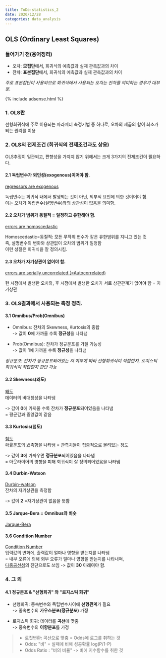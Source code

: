 ```yaml
---
title: ToDo-statistics_2
date: 2020/12/28
categories: data_analysis
---
```


## OLS (Ordinary Least Squares)


### 들어가기 전(용어정리)
- 오차: **모집단**에서, 회귀식의 예측값과 실제 관측값과의 차이
- 잔차: **표본집단**에서, 회귀식의 예측값과 실제 관측값과의 차이

*주로 표본집단이 사용되므로 회귀식에서 사용되는 오차는 잔차를 의미하는 경우가 대부분.*

{% include adsense.html %}

### 1. OLS란
선형회귀식에 주로 이용되는 파라메터 측정기법 중 하나로,
오차의 제곱의 합이 최소가 되는 원리를 이용

### 2. OLS의 전제조건 (회귀식의 전제조건과도 상응)

OLS추정이 일관되고, 편향성을 가지지 않기 위해서는 크게 3가지의 전제조건이 필요하다.

#### 2.1 독립변수가 외인성(exogenous)이어야 함.
[regressors are exogenous](https://en.wikipedia.org/wiki/Endogeneity_(econometrics))

독립변수는 회귀식 내에서 발생되는 것이 아닌, 외부적 요인에 의한 것이어야 함.<br>
이는 오차가 독립변수(설명변수)와의 상관성이 없음을 의미함.

#### 2.2 오차가 범위가 동질적 = 일정하고 유한해야 함.
[errors are homoscedastic](https://www.statisticssolutions.com/homoscedasticity/)

Homoscedastic=동질적: 모든 무작위 변수가 같은 유한범위를 지니고 있는 것<br>
즉, 설명변수의 변화와 상관없이 오차의 범위가 일정함<br>
이런 성질은 회귀식을 잘 정의시킴.

#### 2.3 오차가 자기상관이 없어야 함.
[errors are serially uncorrelated (=Autocorrelated)](https://en.wikipedia.org/wiki/Autocorrelation)

현 시점에서 발생한 오차와, 후 시점에서 발생한 오차가 서로 상관관계가 없어야 함
= 자기상관

### 3. OLS결과에서 사용되는 측정 정리.

#### 3.1 Omnibus/Prob(Omnibus)
- Omnibus: 잔차의 Skewness, Kurtosis의 종합<br>
           -> 값이 **0**에 가까울 수록 **정규성**을 나타냄
           
- Prob(Omnibus): 잔차가 정규분포를 가질 가능성<br>
           -> 값이 **1**에 가까울 수록 **정규성**을 나타냄<br>

*정규분포: 잔차가 정규분포되어있는 지 여부에 따라 선형휘귀식이 적합한지, 로지스틱 회귀식이 적합한지 판단 가능*
 
#### 3.2 Skewness(왜도)
[왜도](https://ko.wikipedia.org/wiki/%EB%B9%84%EB%8C%80%EC%B9%AD%EB%8F%84)<br>
데이터의 비대칭성을 나타냄<br>

-> 값이 **0**에 가까울 수록 잔차가 **정규분포**되어있음을 나타냄<br>
= 평균값과 중앙값이 같음
 
#### 3.3 Kurtosis(첨도)
[첨도](https://ko.wikipedia.org/wiki/%EC%B2%A8%EB%8F%84)<br>
확률분포의 뾰족함을 나타냄 = 관측치들이 집중적으로 몰려있는 정도<br>
 
-> 값이 **3**에 가까우면 **정규분포**되어있음을 나타냄<br>
= 아웃라이어의 영향을 피해 회귀식이 잘 정의되어있음을 나타냄
 
#### 3.4 Durbin-Watson
[Durbin-watson](https://en.wikipedia.org/wiki/Durbin%E2%80%93Watson_statistic)<br>
잔차의 자기상관을 측정함<br>

-> 값이 **2** =자기상관이 없음을 뜻함
 
#### 3.5 Jarque-Bera = Omnibus와 비슷
[Jarque-Bera](https://en.wikipedia.org/wiki/Jarque%E2%80%93Bera_test)
 
 
#### 3.6 Condition Number
[Condition Number](https://en.wikipedia.org/wiki/Condition_number)<br>
입력값의 변화에, 출력값이 얼마나 영향을 받는지를 나타냄<br>
= 내부 오류에 의해 외부 오류가 얼마나 영향을 받는지를 나타내며,<br>
[다중공선성](https://ko.wikipedia.org/wiki/%EB%8B%A4%EC%A4%91%EA%B3%B5%EC%84%A0%EC%84%B1)의 진단으로도 쓰임
-> 값이 **30** 아래여야 함.
 

### 4. 그 외
  
#### 4.1 정규분포 & "선형회귀" 와 "로지스틱 회귀"
 - 선형회귀: 종속변수와 독립변수사이에 **선형관계**가 필요<br>
    -> 종속변수의 **가우스분포(정규분포)** 가정
    
 - 로지스틱 회귀: 데이터를 **곡선**에 맞춤<br>
    -> 종속변수의 **이항분포**를 가정
    
  > - 로짓변환: 곡선으로 맞춤 = Odds에 로그를 취하는 것<br>
  > - Odds: "비" =  실패에 비해 성공확률  log(P/1-P)<br>
  > - Odds Ratio : "비의 비율"  -> 비에 지수함수를 취한 것
 
 
 
 
 

